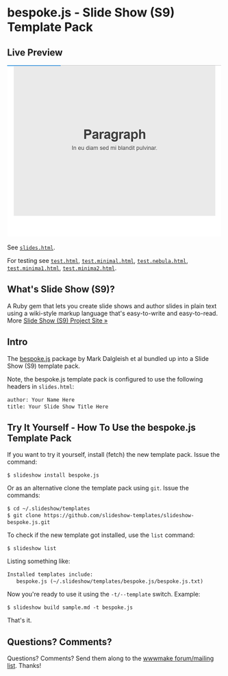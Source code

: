 # bespoke.js - Slide Show (S9) Template Pack

## Live Preview

![](preview.png)

See [`slides.html`](http://slideshow-templates.github.io/slideshow-bespoke.js/slides.html).

For testing see
[`test.html`](http://slideshow-templates.github.io/slideshow-bespoke.js/test.html),
[`test.minimal.html`](http://slideshow-templates.github.io/slideshow-bespoke.js/test.minimal.html),
[`test.nebula.html`](http://slideshow-templates.github.io/slideshow-bespoke.js/test.nebula.html),
[`test.minima1.html`](http://slideshow-templates.github.io/slideshow-bespoke.js/test.minima1.html),
[`test.minima2.html`](http://slideshow-templates.github.io/slideshow-bespoke.js/test.minima2.html).



## What's Slide Show (S9)?

A Ruby gem that lets you create slide shows and author slides in plain text
using a wiki-style markup language that's easy-to-write and easy-to-read.
More [Slide Show (S9) Project Site »](http://slideshow-s9.github.io)

## Intro

The [bespoke.js](https://github.com/bespokejs/bespoke) package
by Mark Dalgleish et al bundled up into
a Slide Show (S9) template pack.

Note, the bespoke.js template pack is configured to use
the following headers in `slides.html`:

    author: Your Name Here
    title: Your Slide Show Title Here


## Try It Yourself - How To Use the bespoke.js Template Pack

If you want to try it yourself, install (fetch) the new template pack. Issue the command:

    $ slideshow install bespoke.js

Or as an alternative clone the template pack using `git`. Issue the commands:

    $ cd ~/.slideshow/templates
    $ git clone https://github.com/slideshow-templates/slideshow-bespoke.js.git

To check if the new template got installed, use the `list` command:

    $ slideshow list

Listing something like:

    Installed templates include:
       bespoke.js (~/.slideshow/templates/bespoke.js/bespoke.js.txt)


Now you're ready to use it using the `-t/--template` switch. Example:

    $ slideshow build sample.md -t bespoke.js

That's it.


## Questions? Comments?

Questions? Comments?
Send them along to the [wwwmake forum/mailing list](http://groups.google.com/group/wwwmake).
Thanks!
